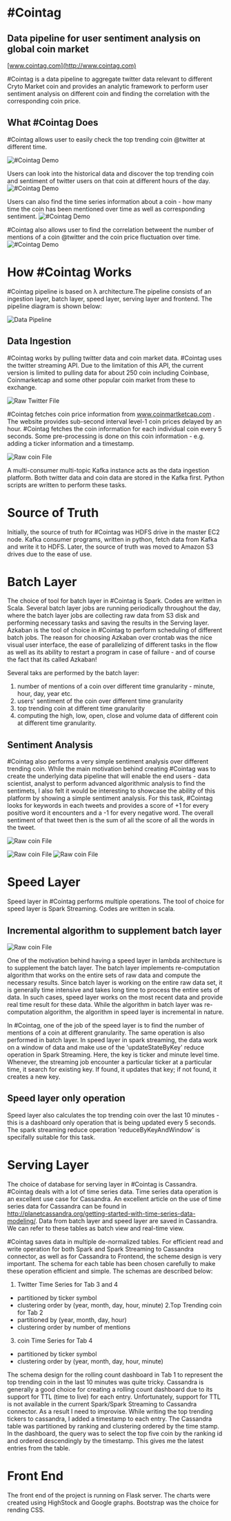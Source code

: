  #Cointag
======================================

##  Data pipeline for user sentiment analysis on global coin market
[www.cointag.com](http://www.cointag.com)

 #Cointag is a data pipeline to aggregate twitter data relevant to different Cryto Market coin and provides an analytic framework to perform user sentiment analysis on different coin and finding the correlation with the corresponding coin price.

## What #Cointag Does
 #Cointag allows user to easily check the top trending coin @twitter at different time.

![#Cointag Demo](Figures/tab1.png)


Users can look into the historical data and discover the top trending coin and sentiment of twitter users on that coin at different hours of the day.
![#Cointag Demo](Figures/tab2.png)

Users can also find the time series information about a coin - how many time the coin has been mentioned over time as well as corresponding sentiment. 
![#Cointag Demo](Figures/tab3.png)

 #Cointag also allows user to find the correlation betweent the number of mentions of a coin @twitter and the coin price fluctuation over time.
![#Cointag Demo](Figures/tab4.png)


# How #Cointag Works
 #Cointag pipeline is based on &#x3bb; architecture.The pipeline consists of an ingestion layer, batch layer, speed layer, serving layer and frontend. The pipeline diagram is shown below:

![Data Pipeline](Figures/pipeline.png) 

## Data Ingestion
 #Cointag works by pulling twitter data and coin market data. #Cointag uses the twitter streaming API. Due to the limitation of this API, the current version is limited to pulling data for about 250 coin including Coinbase, Coinmarketcap and some other popular coin market from these to exchange. 

![Raw Twitter File](Figures/twitter.png)
 
 #Cointag fetches coin price information from www.coinmartketcap.com . The website provides sub-second interval level-1 coin prices delayed by an hour. #Cointag fetches the coin information for each individual coin every 5 seconds. Some pre-processing is done on this coin information - e.g. adding a ticker information and a timestamp. 
 
 ![Raw coin File](Figures/netfonds.png)
 
 A multi-consumer multi-topic Kafka instance acts as the data ingestion platform. Both twitter data and coin data are stored in the Kafka first. Python scripts are written to perform these tasks.
 
# Source of Truth
Initially, the source of truth for #Cointag was HDFS drive in the master EC2 node. Kafka consumer programs, written in python, fetch data from Kafka and write it to HDFS. Later, the source of truth was moved to Amazon S3 drives due to the ease of use.

# Batch Layer
The choice of tool for batch layer in #Cointag is Spark. Codes are written in Scala. Several batch layer jobs are running periodically throughout the day, where the batch layer jobs are collecting raw data from S3 disk and performing necessary tasks and saving the results in the Serving layer. Azkaban is the tool of choice in #Cointag to perform scheduling of different batch jobs. The reason for choosing Azkaban over crontab was the nice visual user interface, the ease of parallelizing of different tasks in the flow as well as its ability to restart a program in case of failure - and of course the fact that its called Azkaban! 

Several taks are performed by the batch layer:

  1. number of mentions of a coin over different time granularity - minute, hour, day, year etc.
  2. users' sentiment of the coin over different time granularity
  3. top trending coin at different time granularity
  4. computing the high, low, open, close and volume data of different coin at different time granularity.
  

## Sentiment Analysis

 #Cointag also performs a very simple sentiment analysis over different trending coin. While the main motivation behind creating #Cointag was to create the underlying data pipeline that will enable the end users - data scientist, analyst to perform advanced algorithmic analysis to find the sentimets, I also felt it would be interesting to showcase the ability of this platform by showing a simple sentiment analysis. For this task, #Cointag looks for keywords in each tweets and provides a score of +1 for every positive word it encounters and a -1 for every negative word. The overall sentiment of that tweet then is the sum of all the score of all the words in the tweet.
 
![Raw coin File](Figures/sentiment.png)



![Raw coin File](Figures/batch_result0.png)
![Raw coin File](Figures/batch_result1.png)

# Speed Layer

Speed layer in #Cointag performs multiple operations. The tool of choice for speed layer is Spark Streaming. Codes are written in scala.

## Incremental algorithm to supplement batch layer

![Raw coin File](Figures/batch_streaming.png)

One of the motivation behind having a speed layer in lambda architecture is to supplement the batch layer. The batch layer implements re-computation algorithm that works on the entire sets of raw data and compute the necessary results. Since batch layer is working on the entire raw data set, it is generally time intensive and takes long time to process the entire sets of data. In such cases, speed layer works on the most recent data and provide real time result for these data. While the algorithm in batch layer was re-computation algorithm, the algorithm in speed layer is incremental in nature. 

In #Cointag, one of the job of the speed layer is to find the number of mentions of a coin at different granularity. The same operation is also performed in batch layer. In speed layer in spark streaming, the data work on a window of data and make use of the 'updateStateByKey' reduce operation in Spark Streaming. Here, the key is ticker and minute level time. Whenever, the streaming job encounter a particular ticker at a particular time, it search for existing key. If found, it updates that key; if not found, it creates a new key.

## Speed layer only operation

Speed layer also calculates the top trending coin over the last 10 minutes - this is a dashboard only operation that is being updated every 5 seconds. The spark streaming reduce operation 'reduceByKeyAndWindow' is specifally suitable for this task.


# Serving Layer

The choice of database for serving layer in #Cointag is Cassandra. #Cointag deals with a lot of time series data. Time series data operation is an excellent use case for Cassandra. An  excellent article on the use of time series data for Cassandra can be found in http://planetcassandra.org/getting-started-with-time-series-data-modeling/. Data from batch layer and speed layer are saved in Cassandra. We can refer to these tables as batch view and real-time view. 

 #Cointag saves data in multiple de-normalized tables. For efficient read and write operation for both Spark and Spark Streaming to Cassandra connector, as well as for Cassandra to Frontend, the scheme design is very important. The schema for each table has been chosen carefully to make these operation efficient and simple. The schemas are described below:
 
 1. Twitter Time Series for Tab 3 and 4
  - partitioned by ticker symbol
  - clustering order by (year, month, day, hour, minute)
 2.Top Trending coin for Tab 2
  - partitioned by (year, month, day, hour)
  - clustering order by number of mentions
 3. coin Time Series for Tab 4
  - partitioned by ticker symbol
  - clustering order by (year, month, day, hour, minute)
  
The schema design for the rolling count dashboard in Tab 1 to represent the top trending coin in the last 10 minutes was quite tricky. Cassandra is generally a good choice for creating a rolling count dashboard due to its support for TTL (time to live) for each entry. Unfortunately, support for TTL is not available in the current Spark/Spark Streaming to Cassandra connector. As a result I need to improvise. While writing the top trending tickers to cassandra, I added a timestamp to each entry.  The Cassandra table was partitioned by ranking and clustering ordered by the time stamp. In the dashboard, the query was to select the top five coin by the ranking id and ordered descendingly by the timestamp. This gives me the latest entries from the table.

# Front End

The front end of the project is running on Flask server. The charts were created using HighStock and Google graphs. Bootstrap was the choice for rending CSS.

